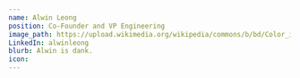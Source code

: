 ```yaml
---
name: Alwin Leong
position: Co-Founder and VP Engineering
image_path: https://upload.wikimedia.org/wikipedia/commons/b/bd/Color_icon_blue.svg
LinkedIn: alwinleong
blurb: Alwin is dank.
icon: 
---
```

